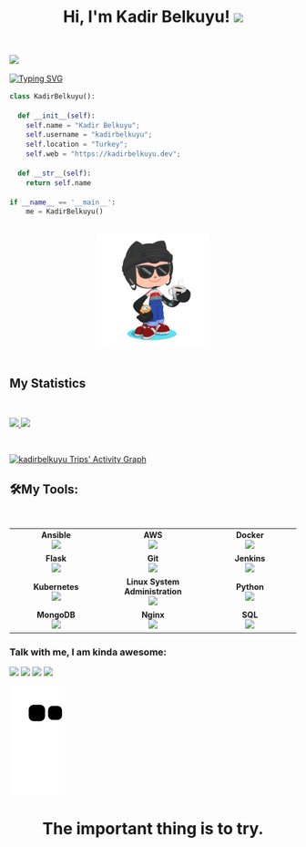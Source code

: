 <h1 align="center">
Hi, I'm Kadir Belkuyu!
  <img src="https://media.giphy.com/media/hvRJCLFzcasrR4ia7z/giphy.gif" width="30"></h1>
<br/>

<a href="https://www.youtube.com/watch?v=dQw4w9WgXcQ"><img src="https://user-images.githubusercontent.com/73097560/115834477-dbab4500-a447-11eb-908a-139a6edaec5c.gif"></a>

[![Typing SVG](https://readme-typing-svg.herokuapp.com?font=&size=30&color=7B7C80&center=true&vCenter=true&lines=Welcome+to+my+profile+;I'm+a+DevOps+Engineer)](https://git.io/typing-svg)




```python
class KadirBelkuyu():
    
  def __init__(self):
    self.name = "Kadir Belkuyu";
    self.username = "kadirbelkuyu";
    self.location = "Turkey";
    self.web = "https://kadirbelkuyu.dev";
  
  def __str__(self):
    return self.name

if __name__ == '__main__':
    me = KadirBelkuyu()
```

<br>


<div align=center>
        <img src="https://raw.githubusercontent.com/AhmedFathyDev/AhmedFathyDev/main/GitHub.png" alt="GitHub Octocat Drinking a Cup of Coffee" height="200">
    </div>

<br>



## My Statistics

<br/>
<p align="left">
  <a href="https://github.com/kadirbelkuyu">
  <img width="49.5%" src="https://github-readme-stats.vercel.app/api?username=kadirbelkuyu&show_icons=true&theme=gruvbox&hide_border=true" />
    <img width="49.5%" src="https://github-readme-streak-stats.herokuapp.com/?user=kadirbelkuyu&theme=gruvbox&hide_border=true" />
  </a>
</p>
<br>

[![kadirbelkuyu Trips' Activity Graph](https://activity-graph.herokuapp.com/graph?username=kadirbelkuyu&custom_title=kadirbelkuyu%20Trips's%20Contribution%20Graph&theme=gruvbox&bg_color=282828&hide_border=true&line=d1a01f&point=c58545)](https://github.com/kadirbelkuyu)

## 🛠My Tools:
<br>
<table>
<tbody>
 <tr>
<td align="center" width="20%">
<span><b><center>Ansible</center></b></span> 
<img height=60px src="https://encrypted-tbn0.gstatic.com/images?q=tbn%3AANd9GcSEbbMBYx3DSbnzVxofkkvdV83FRA-lma9Y_Q&usqp=CAU"> 
</td>

<td align="center" width="20%">
<span><b><center>AWS</center></b></span> 
<img height=60px src="https://encrypted-tbn0.gstatic.com/images?q=tbn%3AANd9GcQV9AyEyvrlIJLOfbxFLfOr03Qy5gRL0txWMQ&usqp=CAU"> 
</td>

<td align="center" width="20%">
<span><b><center>Docker</center></b></span> 
<img height=60px src="https://encrypted-tbn0.gstatic.com/images?q=tbn%3AANd9GcTApU_6Eg4oWx3NMhLifHmNEkxjeMxfd3oGUA&usqp=CAU"> 
</td>
</tr>

<tr>
<td align="center" width="20%">
<span><b><center>Flask</center></b></span> 
<img height=65px src="https://www.pngitem.com/pimgs/m/159-1595977_flask-python-logo-hd-png-download.png"> 
</td>

<td align="center" width="20%">
<span><b><center>Git</center></b></span> 
<img height=65px src="https://git-scm.com/images/logos/downloads/Git-Logo-2Color.png"> 
</td>

<td align="center" width="20%">
<span><b><center>Jenkins</center></b></span> 
<img height=65px src="https://www.devteam.space/wp-content/uploads/2018/03/jenkins.jpg"> 
</td>
</tr>

<tr>
<td align="center" width="20%">
<span><b><center>Kubernetes</center></b></span> 
<img height=65px src="https://d15shllkswkct0.cloudfront.net/wp-content/blogs.dir/1/files/2019/05/Kubernetes_New.png"> 
</td>

<td align="center" width="20%">
<span><b><center>Linux System Administration</center></b></span> 
<img height=65px src="https://upload.wikimedia.org/wikipedia/commons/a/af/Tux.png"> 
</td>



<td align="center" width="20%">
<span><b><center>Python</center></b></span> 
<img height=65px src="https://www.python.org/static/community_logos/python-logo.png"> 
</td>
</tr>

<tr>
<td align="center" width="20%">
<span><b><center>MongoDB</center></b></span> 
<img height=65px src="https://www.logolynx.com/images/logolynx/d5/d50b83324fb4fbab14cdfaf47409115b.jpeg"> 
</td>

<td align="center" width="20%">
<span><b><center>Nginx</center></b></span> 
<img height=65px src="https://www.logo.wine/a/logo/Nginx/Nginx-Logo.wine.svg"> 
</td>

<td align="center" width="20%">
<span><b><center>SQL</center></b></span> 
<img height=65px src="https://i0.wp.com/www.complexsql.com/wp-content/uploads/2017/01/sql-logo.jpg?ssl=1"> 
</td>
</tr>

</tbody>
</table>


### Talk with me, I am kinda awesome:
<p float="left">
<a href="mailto:kadirbelkuyu@gmail.com"><img src="https://img.shields.io/badge/Gmail-D14836?style=for-the-badge&logo=gmail&logoColor=white" /></a>
<a href="https://www.linkedin.com/in/kadirbelkuyu/"><img src="https://img.shields.io/badge/LinkedIn-0077B5?style=for-the-badge&logo=linkedin&logoColor=white" /></a>
<a href="https://www.kaggle.com/kadirbelkuyu"><img src="https://img.shields.io/badge/Kaggle-20BEFF?style=for-the-badge&logo=Kaggle&logoColor=gray" /></a>
<a href="https://kadirbelkuyu.medium.com/"><img src="https://img.shields.io/badge/Medium-12100E?style=for-the-badge&logo=medium&logoColor=white" /></a>
</p>



</p>


<img alt="github contribution snake animation" src="https://github.com/kadirbelkuyu/kadirbelkuyu/blob/output/github-contribution-grid-snake.svg">

<h1 align="center">The important thing is to try.</h1>
